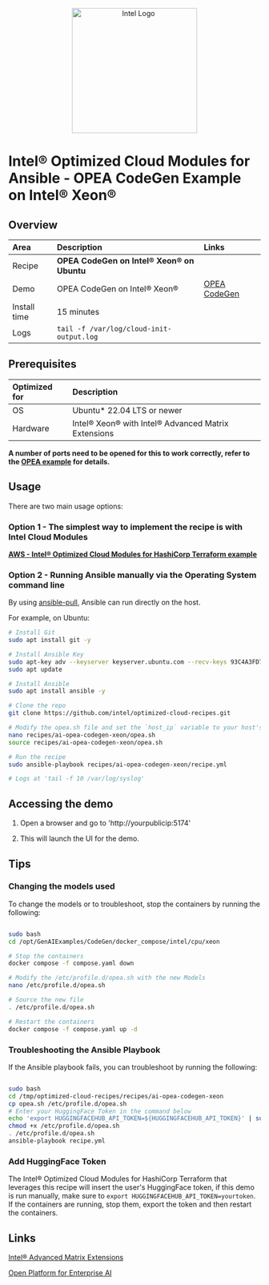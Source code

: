 <p align="center">
  <img src="https://github.com/intel/optimized-cloud-recipes/blob/main/images/logo-classicblue-800px.png?raw=true" alt="Intel Logo" width="250"/>
</p>

# Intel® Optimized Cloud Modules for Ansible - OPEA CodeGen Example on Intel® Xeon®

## Overview

| Area   | Description                                                 | Links |
| :----- | :---------------------------------------------------------- | :-------- |
| Recipe | **OPEA CodeGen on Intel® Xeon® on Ubuntu** ||
Demo | OPEA CodeGen on Intel® Xeon® |  [OPEA CodeGen](https://github.com/opea-project/GenAIExamples/tree/main/CodeGen/docker_compose/intel/cpu/xeon) |
| Install time | 15 minutes | |
| Logs | `tail -f /var/log/cloud-init-output.log`| |

## Prerequisites

| Optimized for | Description                              |
| :------------ | :--------------------------------------- |
| OS            | Ubuntu* 22.04 LTS or newer               |
| Hardware      | Intel® Xeon® with Intel® Advanced Matrix Extensions |

**A number of ports need to be opened for this to work correctly, refer to the [OPEA example](https://github.com/opea-project/GenAIExamples/tree/main/CodeGen/docker_compose/intel/cpu/xeon) for details.**

## Usage

There are two main usage options:

### Option 1 - The simplest way to implement the recipe is with Intel Cloud Modules

[**AWS - Intel® Optimized Cloud Modules for HashiCorp Terraform example**](https://github.com/intel/terraform-intel-aws-vm/tree/main/examples/gen-ai-xeon-opea-codegen)

### Option 2 - Running Ansible manually via the Operating System command line

By using [ansible-pull](https://docs.ansible.com/ansible/latest/cli/ansible-pull.html), Ansible can run directly on the host.

For example, on Ubuntu:

```bash
# Install Git 
sudo apt install git -y

# Install Ansible Key
sudo apt-key adv --keyserver keyserver.ubuntu.com --recv-keys 93C4A3FD7BB9C367
sudo apt update

# Install Ansible
sudo apt install ansible -y

# Clone the repo
git clone https://github.com/intel/optimized-cloud-recipes.git

# Modify the opea.sh file and set the `host_ip` variable to your host's IP and uncomment and set your Huggingface Token, then source the opea.sh file
nano recipes/ai-opea-codegen-xeon/opea.sh
source recipes/ai-opea-codegen-xeon/opea.sh

# Run the recipe
sudo ansible-playbook recipes/ai-opea-codegen-xeon/recipe.yml

# Logs at 'tail -f 10 /var/log/syslog'
```

## Accessing the demo

1. Open a browser and go to 'http://yourpublicip:5174'

2. This will launch the UI for the demo.

## Tips

### Changing the models used

To change the models or to troubleshoot, stop the containers by running the following:

```bash

sudo bash
cd /opt/GenAIExamples/CodeGen/docker_compose/intel/cpu/xeon

# Stop the containers
docker compose -f compose.yaml down

# Modify the /etc/profile.d/opea.sh with the new Models
nano /etc/profile.d/opea.sh

# Source the new file
. /etc/profile.d/opea.sh

# Restart the containers
docker compose -f compose.yaml up -d

```

### Troubleshooting the Ansible Playbook  

If the Ansible playbook fails, you can troubleshoot by running the following:

```bash

sudo bash
cd /tmp/optimized-cloud-recipes/recipes/ai-opea-codegen-xeon
cp opea.sh /etc/profile.d/opea.sh
# Enter your HuggingFace Token in the command below
echo 'export HUGGINGFACEHUB_API_TOKEN=${HUGGINGFACEHUB_API_TOKEN}' | sudo tee -a /etc/profile.d/opea.sh
chmod +x /etc/profile.d/opea.sh
. /etc/profile.d/opea.sh
ansible-playbook recipe.yml

```

### Add HuggingFace Token

The Intel® Optimized Cloud Modules for HashiCorp Terraform that leverages this recipe will insert the user's HuggingFace token, if this demo is run manually, make sure to `export HUGGINGFACEHUB_API_TOKEN=yourtoken`. If the containers are running, stop them, export the token and then restart the containers.

## Links

[Intel® Advanced Matrix Extensions](https://www.intel.com/content/www/us/en/products/docs/accelerator-engines/advanced-matrix-extensions/overview.html)

[Open Platform for Enterprise AI](https://opea.dev/)
